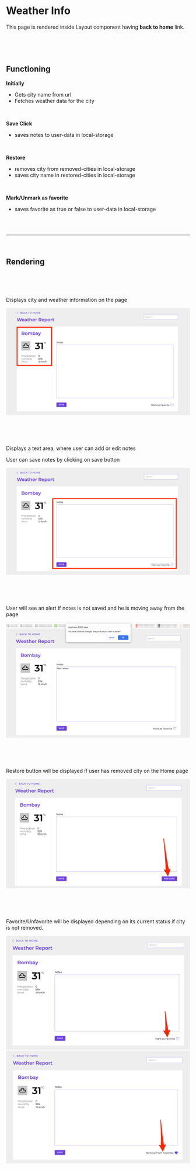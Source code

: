 # Weather Info

This page is rendered inside Layout component having **back to home** link.

<br />
<br />
<br />

## Functioning

**Initially**
- Gets city name from url
- Fetches weather data for the city

<br />

**Save Click**
- saves notes to user-data in local-storage

<br />

**Restore**
- removes city from removed-cities in local-storage
- saves city name in restored-cities in local-storage

<br />

**Mark/Unmark as favorite**
- saves favorite as true or false to user-data in local-storage


<br />
<br />

---

<br />

## Rendering

<br />
<br />
<br />

Displays city and weather information on the page

![Weather Info](README-assets/weather-info.png)

<br />
<br />
<br />

Displays a text area, where user can add or edit notes

User can save notes by clicking on save button

![Notes](README-assets/notes.png)

<br />
<br />
<br />

User will see an alert if notes is not saved and he is moving away from the page

![Notes unsaved](README-assets/unsaved-notes.png)

<br />
<br />
<br />

Restore button will be displayed if user has removed city on the Home page

![Restore](README-assets/restore.png)

<br />
<br />
<br />

Favorite/Unfavorite will be displayed depending on its current status if city is not removed.

![Mark as favorite](README-assets/mark-as-favorite.png)
![Unmark as favorite](README-assets/remove-from-favorites.png)
